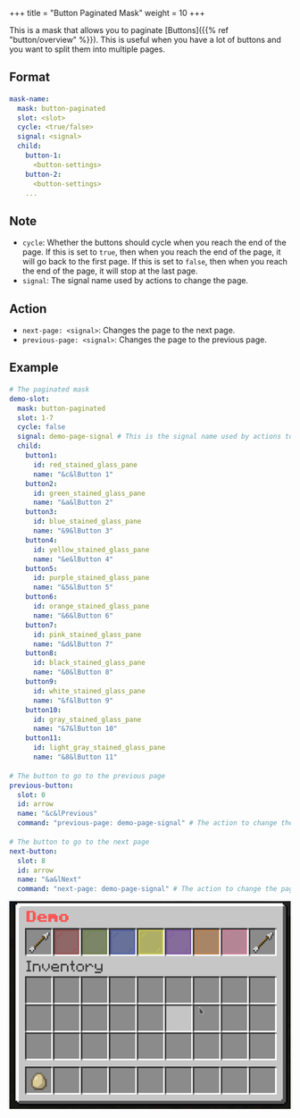 +++
title = "Button Paginated Mask"
weight = 10
+++

This is a mask that allows you to paginate [Buttons]({{% ref "button/overview" %}}). This is useful when you have a lot of buttons and you want to split them into multiple pages.

## Format

```yaml
mask-name:
  mask: button-paginated
  slot: <slot>
  cycle: <true/false>
  signal: <signal>
  child:
    button-1:
      <button-settings>
    button-2:
      <button-settings>
    ...
```

## Note

* `cycle`: Whether the buttons should cycle when you reach the end of the page. If this is set to `true`, then when you reach the end of the page, it will go back to the first page. If this is set to `false`, then when you reach the end of the page, it will stop at the last page.
* `signal`: The signal name used by actions to change the page.

## Action

* `next-page: <signal>`: Changes the page to the next page.
* `previous-page: <signal>`: Changes the page to the previous page.

## Example

```yaml
# The paginated mask
demo-slot:
  mask: button-paginated
  slot: 1-7
  cycle: false
  signal: demo-page-signal # This is the signal name used by actions to change the page.
  child:
    button1:
      id: red_stained_glass_pane
      name: "&c&lButton 1"
    button2:
      id: green_stained_glass_pane
      name: "&a&lButton 2"
    button3:
      id: blue_stained_glass_pane
      name: "&9&lButton 3"
    button4:
      id: yellow_stained_glass_pane
      name: "&e&lButton 4"
    button5:
      id: purple_stained_glass_pane
      name: "&5&lButton 5"
    button6:
      id: orange_stained_glass_pane
      name: "&6&lButton 6"
    button7:
      id: pink_stained_glass_pane
      name: "&d&lButton 7"
    button8:
      id: black_stained_glass_pane
      name: "&0&lButton 8"
    button9:
      id: white_stained_glass_pane
      name: "&f&lButton 9"
    button10:
      id: gray_stained_glass_pane
      name: "&7&lButton 10"
    button11:
      id: light_gray_stained_glass_pane
      name: "&8&lButton 11"

# The button to go to the previous page
previous-button:
  slot: 0
  id: arrow
  name: "&c&lPrevious"
  command: "previous-page: demo-page-signal" # The action to change the page

# The button to go to the next page
next-button:
  slot: 8
  id: arrow
  name: "&a&lNext"
  command: "next-page: demo-page-signal" # The action to change the page
```

![Button Paginated 1](button-paginated-1.gif)
